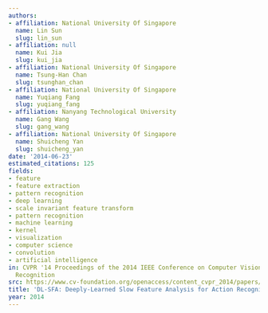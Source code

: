 ```yaml
---
authors:
- affiliation: National University Of Singapore
  name: Lin Sun
  slug: lin_sun
- affiliation: null
  name: Kui Jia
  slug: kui_jia
- affiliation: National University Of Singapore
  name: Tsung-Han Chan
  slug: tsunghan_chan
- affiliation: National University Of Singapore
  name: Yuqiang Fang
  slug: yuqiang_fang
- affiliation: Nanyang Technological University
  name: Gang Wang
  slug: gang_wang
- affiliation: National University Of Singapore
  name: Shuicheng Yan
  slug: shuicheng_yan
date: '2014-06-23'
estimated_citations: 125
fields:
- feature
- feature extraction
- pattern recognition
- deep learning
- scale invariant feature transform
- pattern recognition
- machine learning
- kernel
- visualization
- computer science
- convolution
- artificial intelligence
in: CVPR '14 Proceedings of the 2014 IEEE Conference on Computer Vision and Pattern
  Recognition
src: https://www.cv-foundation.org/openaccess/content_cvpr_2014/papers/Sun_DL-SFA_Deeply-Learned_Slow_2014_CVPR_paper.pdf
title: 'DL-SFA: Deeply-Learned Slow Feature Analysis for Action Recognition'
year: 2014
---
```

